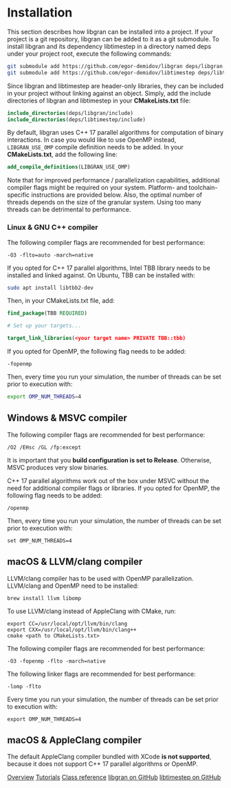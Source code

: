 # Installation

This section describes how libgran can be installed into a project.
If your project is a git repository, libgran can be added to it as a git submodule. To install libgran and
its dependency libtimestep in a directory named deps under your project root, execute the following commands:
```Bash
git submodule add https://github.com/egor-demidov/libgran deps/libgran
git submodule add https://github.com/egor-demidov/libtimestep deps/libtimestep
```
Since libgran and libtimestep are header-only libraries, they can be included in your project without linking against
an object. Simply, add the include directories of libgran and libtimestep in your **CMakeLists.txt** file:
```cmake
include_directories(deps/libgran/include)
include_directories(deps/libtimestep/include)
```
By default, libgran uses C++ 17 parallel algorithms for computation of binary interactions. In case you would like to
use OpenMP instead, `LIBGRAN_USE_OMP` compile definition needs to be added. In your **CMakeLists.txt**, add the following
line:
```cmake
add_compile_definitions(LIBGRAN_USE_OMP)
```
Note that for improved performance / parallelization capabilities, additional compiler flags might be required on your
system. Platform- and toolchain-specific instructions are provided below. Also, the optimal number of threads depends on
the size of the granular system. Using too many threads can be detrimental to performance.

### Linux & GNU C++ compiler

The following compiler flags are recommended for best performance:
```
-O3 -flto=auto -march=native
```

<tabs>
<tab title="Parallelization with C++ 17 algorithms">
If you opted for C++ 17 parallel algorithms, Intel TBB library needs to be installed and linked against.
On Ubuntu, TBB can be installed with:

```Bash
sudo apt install libtbb2-dev
```

Then, in your CMakeLists.txt file, add:

```cmake
find_package(TBB REQUIRED)

# Set up your targets...

target_link_libraries(<your target name> PRIVATE TBB::tbb)
```

</tab>
<tab title="Parallelization with OpenMP">
If you opted for OpenMP, the following flag needs to be added:

```
-fopenmp
```

Then, every time you run your simulation, the number of threads can be set prior to execution with:

```Bash
export OMP_NUM_THREADS=4
```

</tab>
</tabs>

## Windows & MSVC compiler

The following compiler flags are recommended for best performance:
```
/O2 /EHsc /GL /fp:except
```
It is important that you **build configuration is set to Release**. Otherwise, MSVC produces
very slow binaries.

<tabs>
<tab title="Parallelization with C++ 17 algorithms">
C++ 17 parallel algorithms work out of the box under MSVC without the need for additional compiler
flags or libraries.

</tab>
<tab title="Parallelization with OpenMP">
If you opted for OpenMP, the following flag needs to be added:

```
/openmp
```

Then, every time you run your simulation, the number of threads can be set prior to execution with:

```shell
set OMP_NUM_THREADS=4
```

</tab>
</tabs>

## macOS & LLVM/clang compiler

LLVM/clang compiler has to be used with OpenMP parallelization.
LLVM/clang and OpenMP need to be installed:
```shell
brew install llvm libomp
```
To use LLVM/clang instead of AppleClang with CMake, run:
```shell
export CC=/usr/local/opt/llvm/bin/clang
export CXX=/usr/local/opt/llvm/bin/clang++
cmake <path to CMakeLists.txt>
```
The following compiler flags are recommended for best performance:
```
-O3 -fopenmp -flto -march=native
```
The following linker flags are recommended for best performance:
```
-lomp -flto
```
Every time you run your simulation, the number of threads can be set prior to execution with:
```shell
export OMP_NUM_THREADS=4
```

## macOS & AppleClang compiler

The default AppleClang compiler bundled with XCode **is not supported**, because it does not support
C++ 17 parallel algorithms or OpenMP.

<seealso>
<category ref="related">
    <a href="Overview.md">Overview</a>
    <a href="Tutorials.md">Tutorials</a>
    <a href="Class-reference.md">Class reference</a>
</category>
<category ref="external">
    <a href="https://github.com/egor-demidov/libgran">libgran on GitHub</a>
    <a href="https://github.com/egor-demidov/libtimestep">libtimestep on GitHub</a>
</category>
</seealso>
